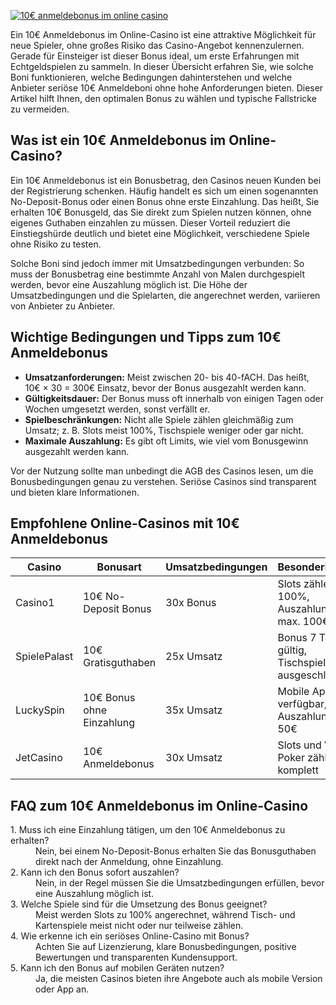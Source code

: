 [![10€ anmeldebonus im online casino](https://123-caf.pages.dev/gitsignup.png)](https://vrmoo.ru/Bt82HjjY)

<p>Ein 10€ Anmeldebonus im Online-Casino ist eine attraktive Möglichkeit für neue Spieler, ohne großes Risiko das Casino-Angebot kennenzulernen. Gerade für Einsteiger ist dieser Bonus ideal, um erste Erfahrungen mit Echtgeldspielen zu sammeln. In dieser Übersicht erfahren Sie, wie solche Boni funktionieren, welche Bedingungen dahinterstehen und welche Anbieter seriöse 10€ Anmeldeboni ohne hohe Anforderungen bieten. Dieser Artikel hilft Ihnen, den optimalen Bonus zu wählen und typische Fallstricke zu vermeiden.</p>  <h2>Was ist ein 10€ Anmeldebonus im Online-Casino?</h2> <p>Ein 10€ Anmeldebonus ist ein Bonusbetrag, den Casinos neuen Kunden bei der Registrierung schenken. Häufig handelt es sich um einen sogenannten No-Deposit-Bonus oder einen Bonus ohne erste Einzahlung. Das heißt, Sie erhalten 10€ Bonusgeld, das Sie direkt zum Spielen nutzen können, ohne eigenes Guthaben einzahlen zu müssen. Dieser Vorteil reduziert die Einstiegshürde deutlich und bietet eine Möglichkeit, verschiedene Spiele ohne Risiko zu testen.</p> <p>Solche Boni sind jedoch immer mit Umsatzbedingungen verbunden: So muss der Bonusbetrag eine bestimmte Anzahl von Malen durchgespielt werden, bevor eine Auszahlung möglich ist. Die Höhe der Umsatzbedingungen und die Spielarten, die angerechnet werden, variieren von Anbieter zu Anbieter.</p>  <h2>Wichtige Bedingungen und Tipps zum 10€ Anmeldebonus</h2> <ul>   <li><strong>Umsatzanforderungen:</strong> Meist zwischen 20- bis 40-fACH. Das heißt, 10€ × 30 = 300€ Einsatz, bevor der Bonus ausgezahlt werden kann.</li>   <li><strong>Gültigkeitsdauer:</strong> Der Bonus muss oft innerhalb von einigen Tagen oder Wochen umgesetzt werden, sonst verfällt er.</li>   <li><strong>Spielbeschränkungen:</strong> Nicht alle Spiele zählen gleichmäßig zum Umsatz; z. B. Slots meist 100%, Tischspiele weniger oder gar nicht.</li>   <li><strong>Maximale Auszahlung:</strong> Es gibt oft Limits, wie viel vom Bonusgewinn ausgezahlt werden kann.</li> </ul> <p>Vor der Nutzung sollte man unbedingt die AGB des Casinos lesen, um die Bonusbedingungen genau zu verstehen. Seriöse Casinos sind transparent und bieten klare Informationen.</p>  <h2>Empfohlene Online-Casinos mit 10€ Anmeldebonus</h2> <table>   <thead>     <tr>       <th>Casino</th>       <th>Bonusart</th>       <th>Umsatzbedingungen</th>       <th>Besonderheiten</th>     </tr>   </thead>   <tbody>     <tr>       <td>Casino1</td>       <td>10€ No-Deposit Bonus</td>       <td>30x Bonus</td>       <td>Slots zählen 100%, Auszahlung max. 100€</td>     </tr>     <tr>       <td>SpielePalast</td>       <td>10€ Gratisguthaben</td>       <td>25x Umsatz</td>       <td>Bonus 7 Tage gültig, Tischspiele ausgeschlossen</td>     </tr>     <tr>       <td>LuckySpin</td>       <td>10€ Bonus ohne Einzahlung</td>       <td>35x Umsatz</td>       <td>Mobile App verfügbar, Auszahlung bis 50€</td>     </tr>     <tr>       <td>JetCasino</td>       <td>10€ Anmeldebonus</td>       <td>30x Umsatz</td>       <td>Slots und Video Poker zählen komplett</td>     </tr>   </tbody> </table>  <h2>FAQ zum 10€ Anmeldebonus im Online-Casino</h2> <dl>   <dt>1. Muss ich eine Einzahlung tätigen, um den 10€ Anmeldebonus zu erhalten?</dt>   <dd>Nein, bei einem No-Deposit-Bonus erhalten Sie das Bonusguthaben direkt nach der Anmeldung, ohne Einzahlung.</dd>    <dt>2. Kann ich den Bonus sofort auszahlen?</dt>   <dd>Nein, in der Regel müssen Sie die Umsatzbedingungen erfüllen, bevor eine Auszahlung möglich ist.</dd>    <dt>3. Welche Spiele sind für die Umsetzung des Bonus geeignet?</dt>   <dd>Meist werden Slots zu 100% angerechnet, während Tisch- und Kartenspiele meist nicht oder nur teilweise zählen.</dd>    <dt>4. Wie erkenne ich ein seriöses Online-Casino mit Bonus?</dt>   <dd>Achten Sie auf Lizenzierung, klare Bonusbedingungen, positive Bewertungen und transparenten Kundensupport.</dd>    <dt>5. Kann ich den Bonus auf mobilen Geräten nutzen?</dt>   <dd>Ja, die meisten Casinos bieten ihre Angebote auch als mobile Version oder App an.</dd> </dl>